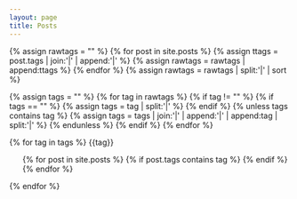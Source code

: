 ```yaml
---
layout: page
title: Posts
---
```


{% assign rawtags = "" %}
{% for post in site.posts %}
	{% assign ttags = post.tags | join:'|' | append:'|' %}
	{% assign rawtags = rawtags | append:ttags %}
{% endfor %}
{% assign rawtags = rawtags | split:'|' | sort %}

{% assign tags = "" %}
{% for tag in rawtags %}
	{% if tag != "" %}
		{% if tags == "" %}
			{% assign tags = tag | split:'|' %}
		{% endif %}
		{% unless tags contains tag %}
			{% assign tags = tags | join:'|' | append:'|' | append:tag | split:'|' %}
		{% endunless %}
	{% endif %}
{% endfor %}

{% for tag in tags %}
	{{tag}}
    <!-- {% include huge-h3.html content="{{ tag }}" %}  -->
	<ul>
	 {% for post in site.posts %}
		 {% if post.tags contains tag %}
		  	<!-- {% include single-post.html %}  -->
		 {% endif %}
	 {% endfor %}
	</ul>
{% endfor %}